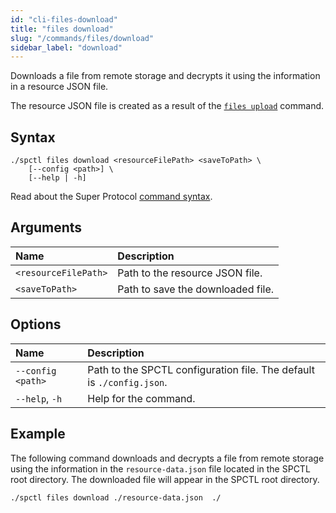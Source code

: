 ```yaml
---
id: "cli-files-download"
title: "files download"
slug: "/commands/files/download"
sidebar_label: "download"
---
```


Downloads a file from remote storage and decrypts it using the information in a resource JSON file.

The resource JSON file is created as a result of the [`files upload`](/cli/commands/files/upload) command.

## Syntax

```
./spctl files download <resourceFilePath> <saveToPath> \
    [--config <path>] \
    [--help | -h]
```

Read about the Super Protocol [command syntax](/cli/commands#command-syntax).

## Arguments

| **Name** | **Description** |
| :- | :- |
| `<resourceFilePath>` | Path to the resource JSON file. |
| `<saveToPath>` | Path to save the downloaded file. |

## Options

| **Name** | **Description** |
| :- | :- |
| `--config <path>` | Path to the SPCTL configuration file. The default is `./config.json`. |
| `--help`, `-h` | Help for the command. |

## Example

The following command downloads and decrypts a file from remote storage using the information in the `resource-data.json` file located in the SPCTL root directory. The downloaded file will appear in the SPCTL root directory.

```
./spctl files download ./resource-data.json  ./
```